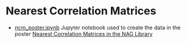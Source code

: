 # Nearest Correlation Matrices

* [ncm_poster.ipynb](.ncm_poster.ipynb) Jupyter notebook used to create the data in the poster [Nearest Correlation Matrices in the NAG Library](https://www.nag.com/market/posters/nearest-correlation-algos-nag-library.pdf)
